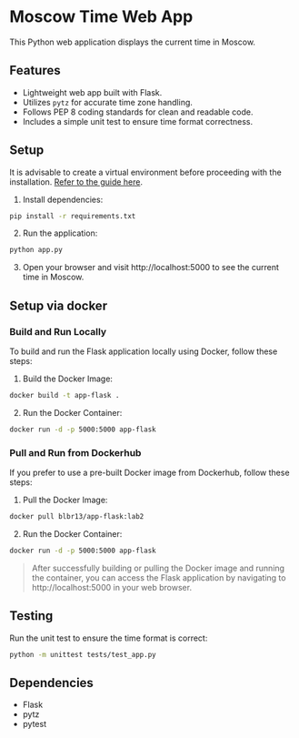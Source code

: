 # Moscow Time Web App

This Python web application displays the current time in Moscow.

## Features

- Lightweight web app built with Flask.
- Utilizes `pytz` for accurate time zone handling.
- Follows PEP 8 coding standards for clean and readable code.
- Includes a simple unit test to ensure time format correctness.

## Setup

It is advisable to create a virtual environment before proceeding with the installation. [Refer to the guide here](https://packaging.python.org/en/latest/guides/installing-using-pip-and-virtual-environments/).

1. Install dependencies:

```bash
pip install -r requirements.txt
```

2. Run the application:
```bash
python app.py
```

3. Open your browser and visit http://localhost:5000 to see the current time in Moscow.

## Setup via docker

### Build and Run Locally
To build and run the Flask application locally using Docker, follow these steps:
1. Build the Docker Image: 
```bash
docker build -t app-flask .
```

2. Run the Docker Container:
```bash
docker run -d -p 5000:5000 app-flask
```

### Pull and Run from Dockerhub
If you prefer to use a pre-built Docker image from Dockerhub, follow these steps:

1. Pull the Docker Image:
```bash
docker pull blbr13/app-flask:lab2
```

2. Run the Docker Container:

```bash
docker run -d -p 5000:5000 app-flask
```

> After successfully building or pulling the Docker image and running the container, you can access the Flask application by navigating to http://localhost:5000 in your web browser.

## Testing
Run the unit test to ensure the time format is correct:
```bash
python -m unittest tests/test_app.py
```

## Dependencies
* Flask
* pytz
* pytest
